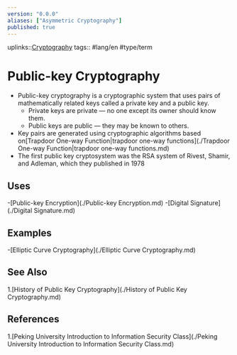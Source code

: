 ```yaml
---
version: "0.0.0"
aliases: ["Asymmetric Cryptography"]
published: true
---
```

uplinks::[Cryptography](./Cryptography.md)
tags:: #lang/en #type/term 
# Public-key Cryptography
- Public-key cryptography is a cryptographic system that uses pairs of mathematically related keys called a private key and a public key.
	- Private keys are private — no one except its owner should know them.
	- Public keys are public — they may be known to others.
- Key pairs are generated using cryptographic algorithms based on[Trapdoor One-way Function|trapdoor one-way functions](./Trapdoor One-way Function|trapdoor one-way functions.md)
- The first public key cryptosystem was the RSA system of Rivest, Shamir, and Adleman, which they published in 1978
## Uses
-[Public-key Encryption](./Public-key Encryption.md)
-[Digital Signature](./Digital Signature.md)

## Examples
-[Elliptic Curve Cryptography](./Elliptic Curve Cryptography.md)

## See Also
1.[History of Public Key Cryptography](./History of Public Key Cryptography.md)

## References
1.[Peking University Introduction to Information Security Class](./Peking University Introduction to Information Security Class.md)

